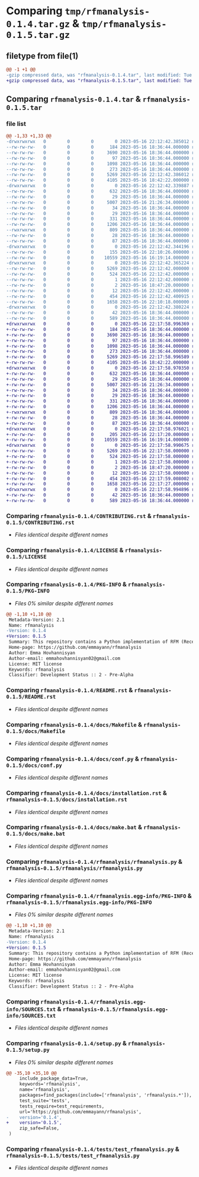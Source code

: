 # Comparing `tmp/rfmanalysis-0.1.4.tar.gz` & `tmp/rfmanalysis-0.1.5.tar.gz`

## filetype from file(1)

```diff
@@ -1 +1 @@
-gzip compressed data, was "rfmanalysis-0.1.4.tar", last modified: Tue May 16 22:12:42 2023, max compression
+gzip compressed data, was "rfmanalysis-0.1.5.tar", last modified: Tue May 16 22:17:59 2023, max compression
```

## Comparing `rfmanalysis-0.1.4.tar` & `rfmanalysis-0.1.5.tar`

### file list

```diff
@@ -1,33 +1,33 @@
-drwxrwxrwx   0        0        0        0 2023-05-16 22:12:42.385012 rfmanalysis-0.1.4/
--rw-rw-rw-   0        0        0      184 2023-05-16 18:36:44.000000 rfmanalysis-0.1.4/AUTHORS.rst
--rw-rw-rw-   0        0        0     3690 2023-05-16 18:36:44.000000 rfmanalysis-0.1.4/CONTRIBUTING.rst
--rw-rw-rw-   0        0        0       97 2023-05-16 18:36:44.000000 rfmanalysis-0.1.4/HISTORY.rst
--rw-rw-rw-   0        0        0     1098 2023-05-16 18:36:44.000000 rfmanalysis-0.1.4/LICENSE
--rw-rw-rw-   0        0        0      273 2023-05-16 18:36:44.000000 rfmanalysis-0.1.4/MANIFEST.in
--rw-rw-rw-   0        0        0     5269 2023-05-16 22:12:42.386012 rfmanalysis-0.1.4/PKG-INFO
--rw-rw-rw-   0        0        0     4105 2023-05-16 18:42:22.000000 rfmanalysis-0.1.4/README.rst
-drwxrwxrwx   0        0        0        0 2023-05-16 22:12:42.339887 rfmanalysis-0.1.4/docs/
--rw-rw-rw-   0        0        0      632 2023-05-16 18:36:44.000000 rfmanalysis-0.1.4/docs/Makefile
--rw-rw-rw-   0        0        0       29 2023-05-16 18:36:44.000000 rfmanalysis-0.1.4/docs/authors.rst
--rw-rw-rw-   0        0        0     5007 2023-05-16 21:26:34.000000 rfmanalysis-0.1.4/docs/conf.py
--rw-rw-rw-   0        0        0       34 2023-05-16 18:36:44.000000 rfmanalysis-0.1.4/docs/contributing.rst
--rw-rw-rw-   0        0        0       29 2023-05-16 18:36:44.000000 rfmanalysis-0.1.4/docs/history.rst
--rw-rw-rw-   0        0        0      331 2023-05-16 18:36:44.000000 rfmanalysis-0.1.4/docs/index.rst
--rw-rw-rw-   0        0        0     1206 2023-05-16 18:36:44.000000 rfmanalysis-0.1.4/docs/installation.rst
--rwxrwxrwx   0        0        0      809 2023-05-16 18:36:44.000000 rfmanalysis-0.1.4/docs/make.bat
--rw-rw-rw-   0        0        0       28 2023-05-16 18:36:44.000000 rfmanalysis-0.1.4/docs/readme.rst
--rw-rw-rw-   0        0        0       87 2023-05-16 18:36:44.000000 rfmanalysis-0.1.4/docs/usage.rst
-drwxrwxrwx   0        0        0        0 2023-05-16 22:12:42.344196 rfmanalysis-0.1.4/rfmanalysis/
--rw-rw-rw-   0        0        0      155 2023-05-16 22:10:26.000000 rfmanalysis-0.1.4/rfmanalysis/__init__.py
--rw-rw-rw-   0        0        0    10559 2023-05-16 16:19:14.000000 rfmanalysis-0.1.4/rfmanalysis/rfmanalysis.py
-drwxrwxrwx   0        0        0        0 2023-05-16 22:12:42.365224 rfmanalysis-0.1.4/rfmanalysis.egg-info/
--rw-rw-rw-   0        0        0     5269 2023-05-16 22:12:42.000000 rfmanalysis-0.1.4/rfmanalysis.egg-info/PKG-INFO
--rw-rw-rw-   0        0        0      524 2023-05-16 22:12:42.000000 rfmanalysis-0.1.4/rfmanalysis.egg-info/SOURCES.txt
--rw-rw-rw-   0        0        0        1 2023-05-16 22:12:42.000000 rfmanalysis-0.1.4/rfmanalysis.egg-info/dependency_links.txt
--rw-rw-rw-   0        0        0        2 2023-05-16 18:47:20.000000 rfmanalysis-0.1.4/rfmanalysis.egg-info/not-zip-safe
--rw-rw-rw-   0        0        0       12 2023-05-16 22:12:42.000000 rfmanalysis-0.1.4/rfmanalysis.egg-info/top_level.txt
--rw-rw-rw-   0        0        0      454 2023-05-16 22:12:42.400915 rfmanalysis-0.1.4/setup.cfg
--rw-rw-rw-   0        0        0     1658 2023-05-16 22:10:18.000000 rfmanalysis-0.1.4/setup.py
-drwxrwxrwx   0        0        0        0 2023-05-16 22:12:42.380224 rfmanalysis-0.1.4/tests/
--rw-rw-rw-   0        0        0       42 2023-05-16 18:36:44.000000 rfmanalysis-0.1.4/tests/__init__.py
--rw-rw-rw-   0        0        0      589 2023-05-16 18:36:44.000000 rfmanalysis-0.1.4/tests/test_rfmanalysis.py
+drwxrwxrwx   0        0        0        0 2023-05-16 22:17:58.996369 rfmanalysis-0.1.5/
+-rw-rw-rw-   0        0        0      184 2023-05-16 18:36:44.000000 rfmanalysis-0.1.5/AUTHORS.rst
+-rw-rw-rw-   0        0        0     3690 2023-05-16 18:36:44.000000 rfmanalysis-0.1.5/CONTRIBUTING.rst
+-rw-rw-rw-   0        0        0       97 2023-05-16 18:36:44.000000 rfmanalysis-0.1.5/HISTORY.rst
+-rw-rw-rw-   0        0        0     1098 2023-05-16 18:36:44.000000 rfmanalysis-0.1.5/LICENSE
+-rw-rw-rw-   0        0        0      273 2023-05-16 18:36:44.000000 rfmanalysis-0.1.5/MANIFEST.in
+-rw-rw-rw-   0        0        0     5269 2023-05-16 22:17:58.996589 rfmanalysis-0.1.5/PKG-INFO
+-rw-rw-rw-   0        0        0     4105 2023-05-16 18:42:22.000000 rfmanalysis-0.1.5/README.rst
+drwxrwxrwx   0        0        0        0 2023-05-16 22:17:58.970350 rfmanalysis-0.1.5/docs/
+-rw-rw-rw-   0        0        0      632 2023-05-16 18:36:44.000000 rfmanalysis-0.1.5/docs/Makefile
+-rw-rw-rw-   0        0        0       29 2023-05-16 18:36:44.000000 rfmanalysis-0.1.5/docs/authors.rst
+-rw-rw-rw-   0        0        0     5007 2023-05-16 21:26:34.000000 rfmanalysis-0.1.5/docs/conf.py
+-rw-rw-rw-   0        0        0       34 2023-05-16 18:36:44.000000 rfmanalysis-0.1.5/docs/contributing.rst
+-rw-rw-rw-   0        0        0       29 2023-05-16 18:36:44.000000 rfmanalysis-0.1.5/docs/history.rst
+-rw-rw-rw-   0        0        0      331 2023-05-16 18:36:44.000000 rfmanalysis-0.1.5/docs/index.rst
+-rw-rw-rw-   0        0        0     1206 2023-05-16 18:36:44.000000 rfmanalysis-0.1.5/docs/installation.rst
+-rwxrwxrwx   0        0        0      809 2023-05-16 18:36:44.000000 rfmanalysis-0.1.5/docs/make.bat
+-rw-rw-rw-   0        0        0       28 2023-05-16 18:36:44.000000 rfmanalysis-0.1.5/docs/readme.rst
+-rw-rw-rw-   0        0        0       87 2023-05-16 18:36:44.000000 rfmanalysis-0.1.5/docs/usage.rst
+drwxrwxrwx   0        0        0        0 2023-05-16 22:17:58.976021 rfmanalysis-0.1.5/rfmanalysis/
+-rw-rw-rw-   0        0        0      205 2023-05-16 22:17:20.000000 rfmanalysis-0.1.5/rfmanalysis/__init__.py
+-rw-rw-rw-   0        0        0    10559 2023-05-16 16:19:14.000000 rfmanalysis-0.1.5/rfmanalysis/rfmanalysis.py
+drwxrwxrwx   0        0        0        0 2023-05-16 22:17:58.990675 rfmanalysis-0.1.5/rfmanalysis.egg-info/
+-rw-rw-rw-   0        0        0     5269 2023-05-16 22:17:58.000000 rfmanalysis-0.1.5/rfmanalysis.egg-info/PKG-INFO
+-rw-rw-rw-   0        0        0      524 2023-05-16 22:17:58.000000 rfmanalysis-0.1.5/rfmanalysis.egg-info/SOURCES.txt
+-rw-rw-rw-   0        0        0        1 2023-05-16 22:17:58.000000 rfmanalysis-0.1.5/rfmanalysis.egg-info/dependency_links.txt
+-rw-rw-rw-   0        0        0        2 2023-05-16 18:47:20.000000 rfmanalysis-0.1.5/rfmanalysis.egg-info/not-zip-safe
+-rw-rw-rw-   0        0        0       12 2023-05-16 22:17:58.000000 rfmanalysis-0.1.5/rfmanalysis.egg-info/top_level.txt
+-rw-rw-rw-   0        0        0      454 2023-05-16 22:17:59.008002 rfmanalysis-0.1.5/setup.cfg
+-rw-rw-rw-   0        0        0     1658 2023-05-16 22:17:27.000000 rfmanalysis-0.1.5/setup.py
+drwxrwxrwx   0        0        0        0 2023-05-16 22:17:58.994896 rfmanalysis-0.1.5/tests/
+-rw-rw-rw-   0        0        0       42 2023-05-16 18:36:44.000000 rfmanalysis-0.1.5/tests/__init__.py
+-rw-rw-rw-   0        0        0      589 2023-05-16 18:36:44.000000 rfmanalysis-0.1.5/tests/test_rfmanalysis.py
```

### Comparing `rfmanalysis-0.1.4/CONTRIBUTING.rst` & `rfmanalysis-0.1.5/CONTRIBUTING.rst`

 * *Files identical despite different names*

### Comparing `rfmanalysis-0.1.4/LICENSE` & `rfmanalysis-0.1.5/LICENSE`

 * *Files identical despite different names*

### Comparing `rfmanalysis-0.1.4/PKG-INFO` & `rfmanalysis-0.1.5/PKG-INFO`

 * *Files 0% similar despite different names*

```diff
@@ -1,10 +1,10 @@
 Metadata-Version: 2.1
 Name: rfmanalysis
-Version: 0.1.4
+Version: 0.1.5
 Summary: This repository contains a Python implementation of RFM (Recency, Frequency, Monetary) analysis, a customer segmentation technique used in marketing and customer relationship management. The RFM analysis helps identify customer segments based on their purchasing behavior, allowing businesses to tailor their marketing strategies and customer retention efforts.
 Home-page: https://github.com/emmayann/rfmanalysis
 Author: Emma Hovhannisyan
 Author-email: emmahovhannisyan02@gmail.com
 License: MIT license
 Keywords: rfmanalysis
 Classifier: Development Status :: 2 - Pre-Alpha
```

### Comparing `rfmanalysis-0.1.4/README.rst` & `rfmanalysis-0.1.5/README.rst`

 * *Files identical despite different names*

### Comparing `rfmanalysis-0.1.4/docs/Makefile` & `rfmanalysis-0.1.5/docs/Makefile`

 * *Files identical despite different names*

### Comparing `rfmanalysis-0.1.4/docs/conf.py` & `rfmanalysis-0.1.5/docs/conf.py`

 * *Files identical despite different names*

### Comparing `rfmanalysis-0.1.4/docs/installation.rst` & `rfmanalysis-0.1.5/docs/installation.rst`

 * *Files identical despite different names*

### Comparing `rfmanalysis-0.1.4/docs/make.bat` & `rfmanalysis-0.1.5/docs/make.bat`

 * *Files identical despite different names*

### Comparing `rfmanalysis-0.1.4/rfmanalysis/rfmanalysis.py` & `rfmanalysis-0.1.5/rfmanalysis/rfmanalysis.py`

 * *Files identical despite different names*

### Comparing `rfmanalysis-0.1.4/rfmanalysis.egg-info/PKG-INFO` & `rfmanalysis-0.1.5/rfmanalysis.egg-info/PKG-INFO`

 * *Files 0% similar despite different names*

```diff
@@ -1,10 +1,10 @@
 Metadata-Version: 2.1
 Name: rfmanalysis
-Version: 0.1.4
+Version: 0.1.5
 Summary: This repository contains a Python implementation of RFM (Recency, Frequency, Monetary) analysis, a customer segmentation technique used in marketing and customer relationship management. The RFM analysis helps identify customer segments based on their purchasing behavior, allowing businesses to tailor their marketing strategies and customer retention efforts.
 Home-page: https://github.com/emmayann/rfmanalysis
 Author: Emma Hovhannisyan
 Author-email: emmahovhannisyan02@gmail.com
 License: MIT license
 Keywords: rfmanalysis
 Classifier: Development Status :: 2 - Pre-Alpha
```

### Comparing `rfmanalysis-0.1.4/rfmanalysis.egg-info/SOURCES.txt` & `rfmanalysis-0.1.5/rfmanalysis.egg-info/SOURCES.txt`

 * *Files identical despite different names*

### Comparing `rfmanalysis-0.1.4/setup.py` & `rfmanalysis-0.1.5/setup.py`

 * *Files 0% similar despite different names*

```diff
@@ -35,10 +35,10 @@
     include_package_data=True,
     keywords='rfmanalysis',
     name='rfmanalysis',
     packages=find_packages(include=['rfmanalysis', 'rfmanalysis.*']),
     test_suite='tests',
     tests_require=test_requirements,
     url='https://github.com/emmayann/rfmanalysis',
-    version='0.1.4',
+    version='0.1.5',
     zip_safe=False,
 )
```

### Comparing `rfmanalysis-0.1.4/tests/test_rfmanalysis.py` & `rfmanalysis-0.1.5/tests/test_rfmanalysis.py`

 * *Files identical despite different names*

